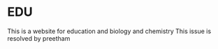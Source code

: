 # EDU
This is a website for education and biology and chemistry 
This issue is resolved by preetham
